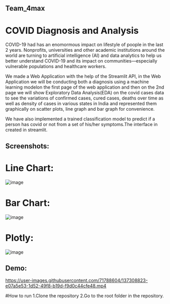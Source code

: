 ## Team_4max
# COVID Diagnosis and Analysis
COVID-19 had has an enomormous impact on lifestyle of poople in the last 2 years. Nonprofits, universities and other academic institutions around the world are turning to artificial intelligence (AI) and data analytics to help us better understand COVID-19 and its impact on communities—especially vulnerable populations and healthcare workers.

We made a Web Application with the help of the Streamlit API, in the Web Application we will be conducting both a diagnosis using a machine learning modelon the first page of the web application and then on the 2nd page we will show Exploratory Data Analysis(EDA) on the covid cases data to see the variations of confirmed cases, cured cases, deaths over time as well as density of cases in various states in India and represented them graphically on scatter plots, line graph and bar graph for convenience.

We have also implemented a trained classification model to predict if a person has covid or not from a set of his/her symptoms.The interface in created in streamlit.

## Screenshots:
# Line Chart:
![image](https://user-images.githubusercontent.com/57794377/137308112-3aabf435-4f0a-4a98-8d0e-0894b9c8a936.png)
# Bar Chart:
![image](https://user-images.githubusercontent.com/57794377/137307610-a8bb167c-1f3e-4d04-9e6f-fc704e4efa45.png)
# Plotly:
![image](https://user-images.githubusercontent.com/57794377/137308080-2853e9e6-1954-4999-909f-0f23d8348dd7.png)
## Demo:
https://user-images.githubusercontent.com/71788604/137308823-e07a5e53-1d52-49f8-b19d-f9d0c44cfe48.mp4

#How to run
1.Clone the repository
2.Go to the root folder in the repository.
